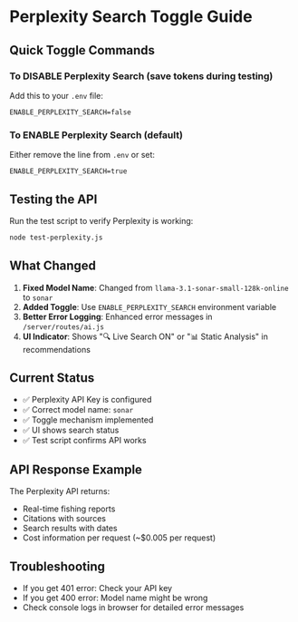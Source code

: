 # Perplexity Search Toggle Guide

## Quick Toggle Commands

### To DISABLE Perplexity Search (save tokens during testing)
Add this to your `.env` file:
```
ENABLE_PERPLEXITY_SEARCH=false
```

### To ENABLE Perplexity Search (default)
Either remove the line from `.env` or set:
```
ENABLE_PERPLEXITY_SEARCH=true
```

## Testing the API
Run the test script to verify Perplexity is working:
```bash
node test-perplexity.js
```

## What Changed

1. **Fixed Model Name**: Changed from `llama-3.1-sonar-small-128k-online` to `sonar`
2. **Added Toggle**: Use `ENABLE_PERPLEXITY_SEARCH` environment variable
3. **Better Error Logging**: Enhanced error messages in `/server/routes/ai.js`
4. **UI Indicator**: Shows "🔍 Live Search ON" or "📊 Static Analysis" in recommendations

## Current Status
- ✅ Perplexity API Key is configured
- ✅ Correct model name: `sonar`
- ✅ Toggle mechanism implemented
- ✅ UI shows search status
- ✅ Test script confirms API works

## API Response Example
The Perplexity API returns:
- Real-time fishing reports
- Citations with sources
- Search results with dates
- Cost information per request (~$0.005 per request)

## Troubleshooting
- If you get 401 error: Check your API key
- If you get 400 error: Model name might be wrong
- Check console logs in browser for detailed error messages